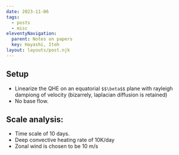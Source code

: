 ```yaml
---
date: 2023-11-06
tags:
  - posts
  - misc
eleventyNavigation:
  parent: Notes on papers
  key: Hayashi, Itoh
layout: layouts/post.njk
---
```


## Setup
* Linearize the QHE on an equatorial `$$\beta$$` plane with rayleigh dampiong of velocity (bizarrely, laplacian diffusion is retained)
* No base flow.


## Scale analysis:

* Time scale of 10 days. 
* Deep convective heating rate of 10K/day
* Zonal wind is chosen to be 10 m/s


